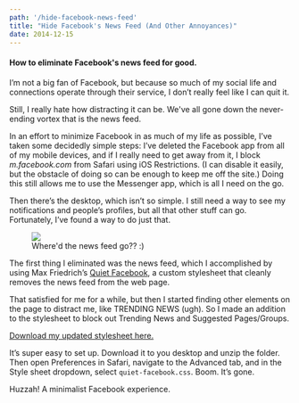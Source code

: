 ```yaml
---
path: '/hide-facebook-news-feed'
title: "Hide Facebook's News Feed (And Other Annoyances)"
date: 2014-12-15
---
```


<h4 class="subhead">How to eliminate Facebook's news feed for good.</h4>

I’m not a big fan of Facebook, but because so much of my social life and connections operate through their service, I don’t really feel like I can quit it.

Still, I really hate how distracting it can be. We've all gone down the never-ending vortex that is the news feed.

In an effort to minimize Facebook in as much of my life as possible, I’ve taken some decidedly simple steps: I’ve deleted the Facebook app from all of my mobile devices, and if I really need to get away from it, I block _m.facebook.com_ from Safari using iOS Restrictions. (I can disable it easily, but the obstacle of doing so can be enough to keep me off the site.) Doing this still allows me to use the Messenger app, which is all I need on the go.

Then there’s the desktop, which isn’t so simple. I still need a way to see my notifications and people’s profiles, but all that other stuff can go. Fortunately, I’ve found a way to do just that.

<figure class="imgbleed"><img src="http://cdn.roginfarrer.com/quiet-facebook.png" /><figcaption>Where'd the news feed go?? :)</figcaption></figure>

The first thing I eliminated was the news feed, which I accomplished by using Max Friedrich’s [Quiet Facebook](https://github.com/maxfriedrich/quiet-facebook), a custom stylesheet that cleanly removes the news feed from the web page.

That satisfied for me for a while, but then I started finding other elements on the page to distract me, like TRENDING NEWS (ugh). So I made an addition to the stylesheet to block out Trending News and Suggested Pages/Groups.

[Download my updated stylesheet here.](https://github.com/roginfarrer/quiet-facebook)

It’s super easy to set up. Download it to you desktop and unzip the folder. Then open Preferences in Safari, navigate to the Advanced tab, and in the Style sheet dropdown, select `quiet-facebook.css`. Boom. It’s gone.

Huzzah! A minimalist Facebook experience.

